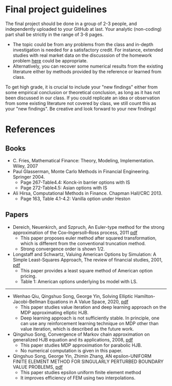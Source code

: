 # Final project guidelines

The final project should be done in a group of 2-3 people, and independently uploaded to your GitHub at last. Your analytic (non-coding) part shall be strictly in the range of 3-8 pages. 

- The topic could be from any problems from the class and in-depth investigation is needed for a satisfactory credit. For instance, extended studies with real market data on the discusssion of the homework problem [here](20bsm_calibration_v01hw.ipynb) could be appropriate.
- Alternatively, you can recover some numerical results from the existing literature either by methods provided by the reference or learned from class. 

To get high grade, it is crucial to include your "new findings" either from some empirical conclusion or theoretical conclusion, as long as it has not been discussed in our class. If you could replicate an idea or observation from some existing literature not covered by class, we still count this as your "new findings".
Be creative and look forward to your new findings!


# References

## Books
- C. Fries, Mathematical Finance: Theory, Modeling, Implementation. Wiley, 2007
- Paul Glasserman, Monte Carlo Methods in Financial Engineering. Springer 2004.
  - Page 267-Table4.4: Konck-in barrier options with IS
  - Page 272-Table4.5: Asian options with IS
- Ali Hirsa, Computational Methods in Finance. Chapman Hall/CRC 2013.
  - Page 163, Table 4.1-4.2: Vanilla option under Heston
## Papers

- Dereich, Neuenkirch, and Szpruch, An Euler-type method for the strong approximation of the Cox–Ingersoll–Ross process, 2011 [pdf](https://github.com/songqsh/songqsh.github.io/blob/master/paper/11DNS_euler_cir.pdf)
  - This paper proposes euler method after squared transformation, which is different from the conventional truncation method.
  - Strong convergence order is shown 1/2.
- Longstaff and Schwartz, Valuing American Options by Simulation: A Simple Least-Squares Approach, The review of financial studies, 2001, [pdf](https://github.com/songqsh/songqsh.github.io/blob/master/paper/01LSAmericanOption.pdf)
  - This paper provides a least square method of American option pricing. 
  - Table 1: American options underlying bs model with LS.
---
- Wenhao Qiu, Qingshuo Song, George Yin, Solving Elliptic Hamilton-Jacobi-Bellman Equations in A Value Space, 2020, [pdf](https://github.com/songqsh/songqsh.github.io/blob/master/paper/20QSYepdenum.pdf)
  - This paper studies value iteration and deep learning approach on the MDP approximating elliptic HJB.
  - Deep learning approach is not sufficiently stable. In principle, one can use any reinforcement learning technique on MDP other than value iteration, which is described as the future work.
- Qingshuo Song, Convergence of Markov chain approximation on generalized HJB equation and its applications, 2008, [pdf](https://github.com/songqsh/songqsh.github.io/blob/master/paper/08Son-Auto.pdf)
  - This paper studies MDP approximation for parabolic HJB.
  - No numerical computation is given in this paper.
- Qingshuo Song, George Yin, Zhimin Zhang, AN epsilon-UNIFORM FINITE ELEMENT METHOD FOR SINGULARLY PERTURBED BOUNDARY VALUE PROBLEMS, [pdf](https://github.com/songqsh/songqsh.github.io/blob/master/paper/07SYZ-FEM.pdf)
  - This paper studies epsilon uniform finite element method
  - It improves efficiency of FEM using two interpolations.

